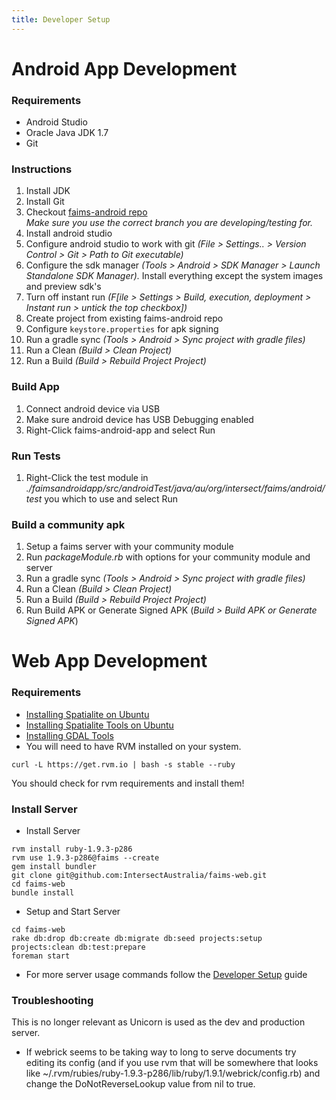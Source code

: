 ```yaml
---
title: Developer Setup
---
```



Android App Development
=======================

### Requirements

-   Android Studio
-   Oracle Java JDK 1.7
-   Git

### Instructions

1.  Install JDK
2.  Install Git
3.  Checkout [faims-android repo](https://github.com/FAIMS/faims-android)  
    *Make sure you use the correct branch you are developing/testing
    for.*
4.  Install android studio
5.  Configure android studio to work with git *(File > Settings.. >
    Version Control > Git > Path to Git executable)*
6.  Configure the sdk manager *(Tools > Android > SDK Manager >
    Launch Standalone SDK Manager).*
    Install everything except the system images and preview sdk's
7.  Turn off instant run *(F[ile > Settings > Build, execution,
    deployment > Instant run > untick the top
    checkbox])*
8.  Create project from existing faims-android repo
9.  Configure `keystore.properties` for apk signing
10. Run a gradle sync *(Tools > Android > Sync project with gradle
    files)*
11. Run a Clean *(Build > Clean Project)*
12. Run a Build *(Build > Rebuild Project Project)*

### Build App

1.  Connect android device via USB
2.  Make sure android device has USB Debugging enabled
3.  Right-Click faims-android-app and select Run

### Run Tests

1.  Right-Click the test module in
    *./faimsandroidapp/src/androidTest/java/au/org/intersect/faims/android/test*
    you which to use and select Run

### Build a community apk

1.  Setup a faims server with your community module
2.  Run *packageModule.rb* with options for your community module and
    server
3.  Run a gradle sync *(Tools > Android > Sync project with gradle
    files)*
4.  Run a Clean *(Build > Clean Project)*
5.  Run a Build *(Build > Rebuild Project Project)*
6.  Run Build APK or Generate Signed APK (*Build > Build APK or
    Generate Signed APK*)

Web App Development
===================

### Requirements

-   [Installing Spatialite on
    Ubuntu](https://wiki.intersect.org.au/display/FAIMS/Installing+Spatialite+on+Ubuntu)
-   [Installing Spatialite Tools on
    Ubuntu](https://wiki.intersect.org.au/display/FAIMS/Installing+Spatialite+Tools+on+Ubuntu)
-   [Installing GDAL
    Tools](https://wiki.intersect.org.au/display/FAIMS/Installing+GDAL+Tools)
-   You will need to have RVM installed on your system.



```
curl -L https://get.rvm.io | bash -s stable --ruby
```


You should check for rvm requirements and install them!


### Install Server

-   Install Server



```
rvm install ruby-1.9.3-p286
rvm use 1.9.3-p286@faims --create
gem install bundler
git clone git@github.com:IntersectAustralia/faims-web.git
cd faims-web
bundle install
```



-   Setup and Start Server



```
cd faims-web
rake db:drop db:create db:migrate db:seed projects:setup projects:clean db:test:prepare
foreman start
```



-   For more server usage commands follow the [Developer Setup](../Developer+Setup) guide

### Troubleshooting



This is no longer relevant as Unicorn is used as the dev and production
server.

-   If webrick seems to be taking way to long to serve documents try
    editing its config (and if you use rvm that will be somewhere that
    looks like ~/.rvm/rubies/ruby-1.9.3-p286/lib/ruby/1.9.1/webrick/config.rb) and
    change the DoNotReverseLookup value from nil to true.

</div>
